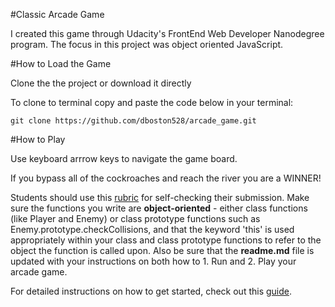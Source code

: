 #Classic Arcade Game

I created this game through Udacity's FrontEnd Web Developer Nanodegree program. The focus in this project was object oriented JavaScript. 

#How to Load the Game

Clone the the project or download it directly

To clone to terminal copy and paste the code below in your terminal:

`git clone https://github.com/dboston528/arcade_game.git`

#How to Play

Use keyboard arrrow keys to navigate the game board.

If you bypass all of the cockroaches and reach the river you are a WINNER!

Students should use this [rubric](https://review.udacity.com/#!/projects/2696458597/rubric) for self-checking their submission. Make sure the functions you write are **object-oriented** - either class functions (like Player and Enemy) or class prototype functions such as Enemy.prototype.checkCollisions, and that the keyword 'this' is used appropriately within your class and class prototype functions to refer to the object the function is called upon. Also be sure that the **readme.md** file is updated with your instructions on both how to 1. Run and 2. Play your arcade game.

For detailed instructions on how to get started, check out this [guide](https://docs.google.com/document/d/1v01aScPjSWCCWQLIpFqvg3-vXLH2e8_SZQKC8jNO0Dc/pub?embedded=true).
